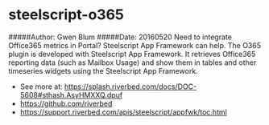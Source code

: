 # steelscript-o365
#####Author: Gwen Blum
#####Date: 20160520
Need to integrate Office365 metrics in Portal? Steelscript App Framework can help.
The O365 plugin is developed with Steelscript App Framework.
It retrieves Office365 reporting data (such as Mailbox Usage) and show them in tables and other timeseries widgets using the Steelscript App Framework.
- See more at: https://splash.riverbed.com/docs/DOC-5608#sthash.AsyHMXXQ.dpuf
- https://github.com/riverbed
- https://support.riverbed.com/apis/steelscript/appfwk/toc.html
